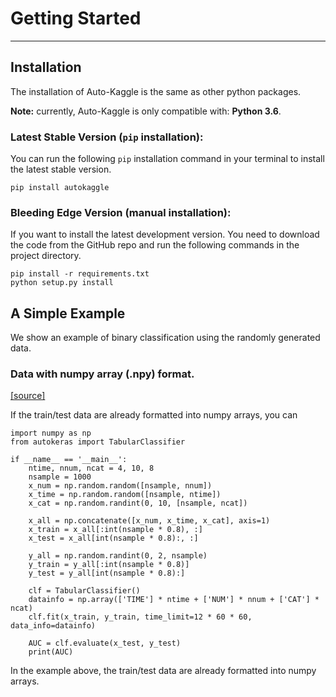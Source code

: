 # Getting Started

---

## Installation
The installation of Auto-Kaggle is the same as other python packages. 

**Note:** currently, Auto-Kaggle is only compatible with: **Python 3.6**.

### Latest Stable Version (`pip` installation):
You can run the following `pip` installation command in your terminal to install the latest stable version.

    pip install autokaggle

### Bleeding Edge Version (manual installation):
If you want to install the latest development version. 
You need to download the code from the GitHub repo and run the following commands in the project directory.

    pip install -r requirements.txt
    python setup.py install




## A Simple Example

We show an example of binary classification using the randomly generated data.



### Data with numpy array (.npy) format.
[[source]](https://github.com/datamllab/autokaggle/blob/master/examples/tabular_classification_binary.py)


If the train/test data are already formatted into numpy arrays, you can 

    import numpy as np
    from autokeras import TabularClassifier

    if __name__ == '__main__':
        ntime, nnum, ncat = 4, 10, 8
        nsample = 1000
        x_num = np.random.random([nsample, nnum])
        x_time = np.random.random([nsample, ntime])
        x_cat = np.random.randint(0, 10, [nsample, ncat])
    
        x_all = np.concatenate([x_num, x_time, x_cat], axis=1)
        x_train = x_all[:int(nsample * 0.8), :]
        x_test = x_all[int(nsample * 0.8):, :]
    
        y_all = np.random.randint(0, 2, nsample)
        y_train = y_all[:int(nsample * 0.8)]
        y_test = y_all[int(nsample * 0.8):]
    
        clf = TabularClassifier()
        datainfo = np.array(['TIME'] * ntime + ['NUM'] * nnum + ['CAT'] * ncat)
        clf.fit(x_train, y_train, time_limit=12 * 60 * 60, data_info=datainfo)
    
        AUC = clf.evaluate(x_test, y_test)
        print(AUC)
    
        
In the example above, the train/test data are already formatted into numpy arrays.



